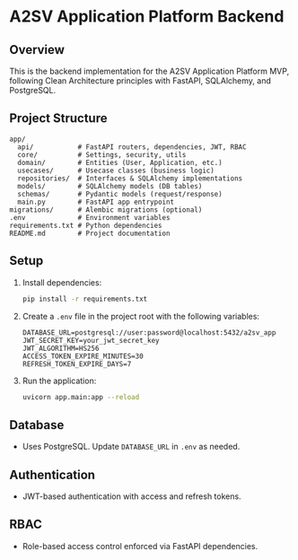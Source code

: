 # A2SV Application Platform Backend

## Overview
This is the backend implementation for the A2SV Application Platform MVP, following Clean Architecture principles with FastAPI, SQLAlchemy, and PostgreSQL.

## Project Structure
```
app/
  api/           # FastAPI routers, dependencies, JWT, RBAC
  core/          # Settings, security, utils
  domain/        # Entities (User, Application, etc.)
  usecases/      # Usecase classes (business logic)
  repositories/  # Interfaces & SQLAlchemy implementations
  models/        # SQLAlchemy models (DB tables)
  schemas/       # Pydantic models (request/response)
  main.py        # FastAPI app entrypoint
migrations/      # Alembic migrations (optional)
.env             # Environment variables
requirements.txt # Python dependencies
README.md        # Project documentation
```

## Setup
1. Install dependencies:
   ```bash
   pip install -r requirements.txt
   ```
2. Create a `.env` file in the project root with the following variables:
   ```env
   DATABASE_URL=postgresql://user:password@localhost:5432/a2sv_app
   JWT_SECRET_KEY=your_jwt_secret_key
   JWT_ALGORITHM=HS256
   ACCESS_TOKEN_EXPIRE_MINUTES=30
   REFRESH_TOKEN_EXPIRE_DAYS=7
   ```
3. Run the application:
   ```bash
   uvicorn app.main:app --reload
   ```

## Database
- Uses PostgreSQL. Update `DATABASE_URL` in `.env` as needed.

## Authentication
- JWT-based authentication with access and refresh tokens.

## RBAC
- Role-based access control enforced via FastAPI dependencies.
